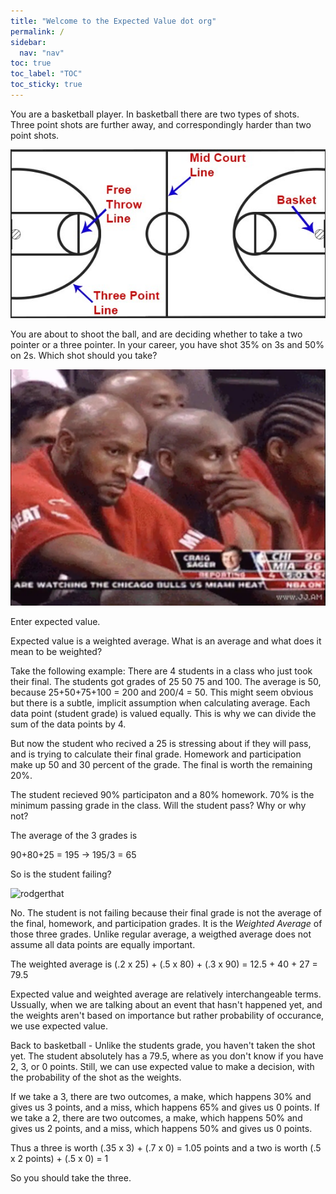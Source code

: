 ```yaml
---
title: "Welcome to the Expected Value dot org"
permalink: /
sidebar:
  nav: "nav"
toc: true
toc_label: "TOC"
toc_sticky: true
---
```










You are a basketball player. In basketball there are two types of shots. Three point shots are further away, and correspondingly harder than two point shots. 

![basketball court](../assets/images/basketballcourt.jpeg)


You are about to shoot the ball, and are deciding whether to take a two pointer or a three pointer. In your career, you have shot 35% on 3s and 50% on 2s. Which shot should you take?

![hmmm](../assets/images/thinking.webp)

Enter expected value. 

Expected value is a weighted average. What is an average and what does it mean to be weighted?

Take the following example: There are 4 students in a class who just took their final. The students got grades of 25 50 75 and 100. The average is 50, because 25+50+75+100 = 200 and 200/4 = 50. This might seem obvious but there is a subtle, implicit assumption when calculating average. Each data point (student grade) is valued equally. This is why we can divide the sum of the data points by 4. 

But now the student who recived a 25 is stressing about if they will pass, and is trying to calculate their final grade. Homework and participation make up 50 and 30 percent of the grade. The final is worth the remaining 20%. 

The student recieved 90% participaton and a 80% homework. 70% is the minimum passing grade in the class. Will the student pass? Why or why not?

The average of the 3 grades is 

90+80+25 = 195 -> 195/3 = 65

So is the student failing? 

![rodgerthat](../assets/images/gradecalculator.webp)

No. The student is not failing because their final grade is not the average of the final, homework, and participation grades. 
It is the *Weighted Average* of those three grades. Unlike regular average, a weigthed average does not assume all data points are equally important. 

The weighted average is (.2 x 25) + (.5 x 80) + (.3 x 90) = 12.5 + 40 + 27 = 79.5 

Expected value and weighted average are relatively interchangeable terms. Ussually, when we are talking about an event that hasn't happened yet, and the weights aren't based on importance but rather probability of occurance, we use expected value.

Back to basketball - Unlike the students grade, you haven't taken the shot yet. The student absolutely has a 79.5, where as you don't know if you have 2, 3, or 0 points. Still, we can use expected value to make a decision, with the probability of the shot as the weights. 


If we take a 3, there are two outcomes, a make, which happens 30% and gives us 3 points, and a miss, which happens 65% and gives us 0 points. 
If we take a 2, there are two outcomes, a make, which happens 50% and gives us 2 points, and a miss, which happens 50% and gives us 0 points. 

Thus a three is worth (.35 x 3) + (.7 x 0) = 1.05 points and a two is worth (.5 x 2 points) + (.5 x 0) = 1

So you should take the three.










